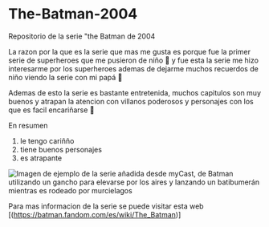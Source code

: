 # The-Batman-2004
 Repositorio de la serie "the Batman de 2004

La razon por la que es la serie que mas me gusta es porque fue la primer serie de superheroes que me pusieron de 
niño :baby: y fue esta la serie me hizo interesarme por los superheroes ademas de dejarme muchos recuerdos 
de niño viendo la serie con mi papá :man:

Ademas de esto la serie es bastante entretenida, muchos capitulos son muy buenos y atrapan la atencion con villanos poderosos
y personajes con los que es facil encariñarse :bat:

En resumen
1. le tengo cariñño
2. tiene buenos personajes
3. es atrapante 

![Imagen de ejemplo de la serie añadida desde myCast, de Batman utilizando un gancho para elevarse por los aires y lanzando un batibumerán mientras es rodeado por murcielagos](https://assets.mycast.io/posters/the-batman-2004-series-live-action-fan-casting-poster-12847-large.jpg?1563872154)

Para mas informacion de la serie se puede visitar esta web
[(https://batman.fandom.com/es/wiki/The_Batman)]
